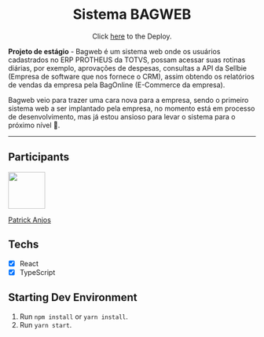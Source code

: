 <h1 align="center">
 Sistema BAGWEB
</h1>
<p align="center">Click <a href="https://master--majestic-trifle-5601b1.netlify.app/">here</a> to the Deploy.</p>
<p>
    <strong>Projeto de estágio</strong> - 
    Bagweb é um sistema web onde os usuários cadastrados no ERP PROTHEUS da TOTVS, possam acessar suas rotinas diárias, por exemplo, aprovações de despesas, consultas a API da 
    Sellbie (Empresa de software que nos fornece o CRM), assim obtendo os relatórios de vendas da empresa pela BagOnline (E-Commerce da empresa).
</p>
<p>
    Bagweb veio para trazer uma cara nova para a empresa, sendo o primeiro sistema web a ser implantado pela empresa, no momento está em processo de desenvolvimento, mas 
    já estou ansioso para levar o sistema para o próximo nível 🚀.
</p>

<hr>

## Participants

[<img src="https://avatars.githubusercontent.com/u/69186374?v=4" width="75px;"/>](https://github.com/setxpro)

[Patrick Anjos](https://github.com/setxpro)

## Techs

- [x] React
- [x] TypeScript

## Starting Dev Environment

1. Run `npm install` or `yarn install`.<br />
2. Run `yarn start`.<br />
